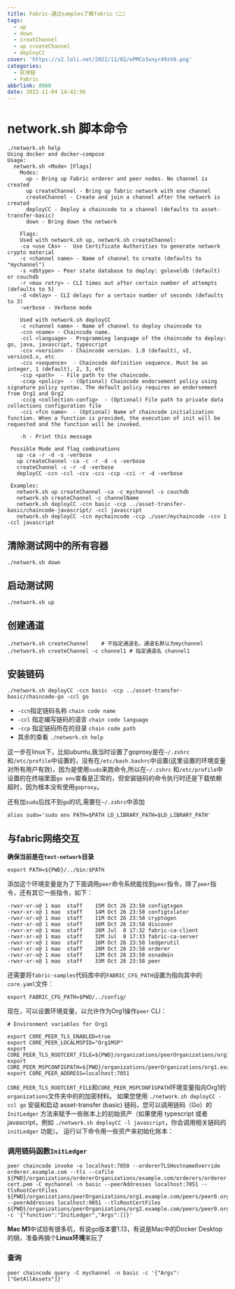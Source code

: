 ```yaml
---
title: Fabric-通过samples了解fabric（二）
tags:
  - up
  - down
  - creatChannel
  - up createChannel
  - deployCC
cover: 'https://s2.loli.net/2022/11/02/ePMCo3xnyr49zV8.png'
categories: 
  - 区块链
  - Fabric
abbrlink: 8960
date: 2022-11-04 14:42:56
---
```


# network.sh 脚本命令

```shell
./network.sh help
Using docker and docker-compose
Usage:
  network.sh <Mode> [Flags]
    Modes:
      up - Bring up Fabric orderer and peer nodes. No channel is created
      up createChannel - Bring up fabric network with one channel
      createChannel - Create and join a channel after the network is created
      deployCC - Deploy a chaincode to a channel (defaults to asset-transfer-basic)
      down - Bring down the network

    Flags:
    Used with network.sh up, network.sh createChannel:
    -ca <use CAs> -  Use Certificate Authorities to generate network crypto material
    -c <channel name> - Name of channel to create (defaults to "mychannel")
    -s <dbtype> - Peer state database to deploy: goleveldb (default) or couchdb
    -r <max retry> - CLI times out after certain number of attempts (defaults to 5)
    -d <delay> - CLI delays for a certain number of seconds (defaults to 3)
    -verbose - Verbose mode

    Used with network.sh deployCC
    -c <channel name> - Name of channel to deploy chaincode to
    -ccn <name> - Chaincode name.
    -ccl <language> - Programming language of the chaincode to deploy: go, java, javascript, typescript
    -ccv <version>  - Chaincode version. 1.0 (default), v2, version3.x, etc
    -ccs <sequence>  - Chaincode definition sequence. Must be an integer, 1 (default), 2, 3, etc
    -ccp <path>  - File path to the chaincode.
    -ccep <policy>  - (Optional) Chaincode endorsement policy using signature policy syntax. The default policy requires an endorsement from Org1 and Org2
    -cccg <collection-config>  - (Optional) File path to private data collections configuration file
    -cci <fcn name>  - (Optional) Name of chaincode initialization function. When a function is provided, the execution of init will be requested and the function will be invoked.

    -h - Print this message

 Possible Mode and flag combinations
   up -ca -r -d -s -verbose
   up createChannel -ca -c -r -d -s -verbose
   createChannel -c -r -d -verbose
   deployCC -ccn -ccl -ccv -ccs -ccp -cci -r -d -verbose

 Examples:
   network.sh up createChannel -ca -c mychannel -s couchdb
   network.sh createChannel -c channelName
   network.sh deployCC -ccn basic -ccp ../asset-transfer-basic/chaincode-javascript/ -ccl javascript
   network.sh deployCC -ccn mychaincode -ccp ./user/mychaincode -ccv 1 -ccl javascript
```

## 清除测试网中的所有容器

```shell
./network.sh down
```

## 启动测试网

```shell
./network.sh up
```

## 创建通道

```shell
./network.sh createChannel    # 不指定通道名，通道名默认为mychannel
./network.sh createChannel -c channel1 # 指定通道名 channel1
```

## 安装链码

```shell
./network.sh deployCC -ccn basic -ccp ../asset-transfer-basic/chaincode-go -ccl go
```

- `-ccn`指定链码名称 `chain code name`
- `-ccl` 指定编写链码的语言 `chain code language`
- `-ccp` 指定链码所在的目录 `chain code path`
- 其余的查看 `./network.sh help`

这一步在linux下，比如ubuntu,我当时设置了goproxy是在`~/.zshrc` 和`/etc/profile`中设置的，没有在`/etc/bash.bashrc`中设置(这里设置的环境变量对所有用户有效)，因为是使用`sudo`来跑命令,所以在`~/.zshrc` 和`/etc/profile`中设置的在终端里面`go env`查看是正常的，但安装链码的命令执行时还是下载依赖超时，因为根本没有使用`goproxy`。

还有加`sudo`后找不到`go`的坑,需要在`~/.zshrc`中添加

```PLAINTEXT
alias sudo='sudo env PATH=$PATH LD_LIBRARY_PATH=$LD_LIBRARY_PATH'
```

## 与fabric网络交互

**确保当前是在`test-network`目录**

```shell
export PATH=${PWD}/../bin:$PATH
```

添加这个环境变量是为了下面调用`peer`命令系统能找到`peer`指令，除了`peer`指令，还有其它一些指令，如下：

```shell
-rwxr-xr-x@ 1 mao  staff    15M Oct 26 23:58 configtxgen
-rwxr-xr-x@ 1 mao  staff    14M Oct 26 23:58 configtxlator
-rwxr-xr-x@ 1 mao  staff    11M Oct 26 23:58 cryptogen
-rwxr-xr-x@ 1 mao  staff    16M Oct 26 23:58 discover
-rwxr-xr-x@ 1 mao  staff    26M Jul  8 17:32 fabric-ca-client
-rwxr-xr-x@ 1 mao  staff    32M Jul  8 17:33 fabric-ca-server
-rwxr-xr-x@ 1 mao  staff    16M Oct 26 23:58 ledgerutil
-rwxr-xr-x@ 1 mao  staff    26M Oct 26 23:58 orderer
-rwxr-xr-x@ 1 mao  staff    12M Oct 26 23:58 osnadmin
-rwxr-xr-x@ 1 mao  staff    33M Oct 26 23:58 peer
```

还需要将`fabric-samples`代码库中的`FABRIC_CFG_PATH`设置为指向其中的`core.yaml`文件：

```shell
export FABRIC_CFG_PATH=$PWD/../config/
```

现在，可以设置环境变量，以允许作为Org1操作`peer` CLI：

```shell
# Environment variables for Org1

export CORE_PEER_TLS_ENABLED=true
export CORE_PEER_LOCALMSPID="Org1MSP"
export CORE_PEER_TLS_ROOTCERT_FILE=${PWD}/organizations/peerOrganizations/org1.example.com/peers/peer0.org1.example.com/tls/ca.crt
export CORE_PEER_MSPCONFIGPATH=${PWD}/organizations/peerOrganizations/org1.example.com/users/Admin@org1.example.com/msp
export CORE_PEER_ADDRESS=localhost:7051
```

`CORE_PEER_TLS_ROOTCERT_FILE`和`CORE_PEER_MSPCONFIGPATH`环境变量指向Org1的`organizations`文件夹中的的加密材料。 如果您使用 `./network.sh deployCC -ccl go` 安装和启动 asset-transfer (basic) 链码，您可以调用链码（Go）的 `InitLedger` 方法来赋予一些账本上的初始资产（如果使用 typescript 或者 javascript，例如 `./network.sh deployCC -l javascript`，你会调用相关链码的 `initLedger` 功能）。 运行以下命令用一些资产来初始化账本：

### 调用链码函数`InitLedger`

```shell
peer chaincode invoke -o localhost:7050 --ordererTLSHostnameOverride orderer.example.com --tls --cafile ${PWD}/organizations/ordererOrganizations/example.com/orderers/orderer.example.com/msp/tlscacerts/tlsca.example.com-cert.pem -C mychannel -n basic --peerAddresses localhost:7051 --tlsRootCertFiles ${PWD}/organizations/peerOrganizations/org1.example.com/peers/peer0.org1.example.com/tls/ca.crt --peerAddresses localhost:9051 --tlsRootCertFiles ${PWD}/organizations/peerOrganizations/org2.example.com/peers/peer0.org2.example.com/tls/ca.crt -c '{"function":"InitLedger","Args":[]}'
```

**Mac M1**中试验有很多坑，有说go版本要1.13，有说是Mac中的Docker Desktop的锅，准备再搞个**Linux环境**来玩了

### 查询

```shell
peer chaincode query -C mychannel -n basic -c '{"Args":["GetAllAssets"]}'
```

